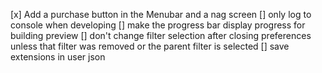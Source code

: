 [x] Add a purchase button in the Menubar and a nag screen
[] only log to console when developing
[] make the progress bar display progress for building preview
[] don't change filter selection after closing preferences unless that filter was removed or the parent filter is selected
[] save extensions in user json
